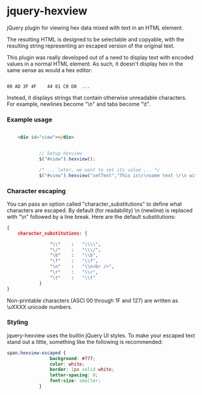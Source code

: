 jquery-hexview
==============

jQuery plugin for viewing hex data mixed with text in an HTML element.

The resulting HTML is designed to be selectable and copyable, with the resulting string representing an escaped version of the original text.

This plugin was really developed out of a need to display text with encoded values in a normal HTML element.  As such, it doesn't display hex in the same sense as would a hex editor:

```

00 AD 3F 4F    44 81 C0 D0  ...

```

Instead, it displays strings that contain otherwise unreadable characters.  For example, newlines become "\n" and tabs become "\t".


### Example usage
```html

	<div id="view"></div>

```
```js

			// Setup hexview
			$("#view").hexview();

			/* ... later, we want to set its value ... */
			$("#view").hexview("setText","This is\r\nsome text \r\n with newlines");

```

### Character escaping

You can pass an option called "character_substitutions" to define what characters are escaped.  By default (for readability) \n (newline) is replaced with "\n" followed by a line break.  Here are the default substitutions:

```json
{
	character_substitutions: {

                "\\"    :   "\\\\", 
                "\/"    :   "\\\/",
                "\b"    :   "\\b",
                "\f"    :   "\\f",
                "\n"    :   "\\n<br />",
                "\r"    :   "\\r",
                "\t"    :   "\\t"
            } 
}           
```

Non-printable characters (ASCI 00 through 1F and 127) are written as \uXXXX unicode numbers.

### Styling 

jquery-hexview uses the builtin jQuery UI styles.  To make your escaped text stand out a little, something like the following is recommended:

```css
span.hexview-escaped {
				background: #777;
				color: white;
				border: 1px solid white;
				letter-spacing: 0;
				font-size: smaller;
			}
```